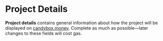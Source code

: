 # Project Details

**Project details** contains general information about how the project will be displayed on [candybox.money](https://candybox.money). Complete as much as possible—later changes to these fields will cost gas.
